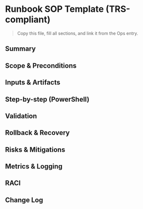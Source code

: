 # Runbook SOP Template (TRS-compliant)
> Copy this file, fill all sections, and link it from the Ops entry.

## Summary
## Scope & Preconditions
## Inputs & Artifacts
## Step-by-step (PowerShell)
## Validation
## Rollback & Recovery
## Risks & Mitigations
## Metrics & Logging
## RACI
## Change Log
